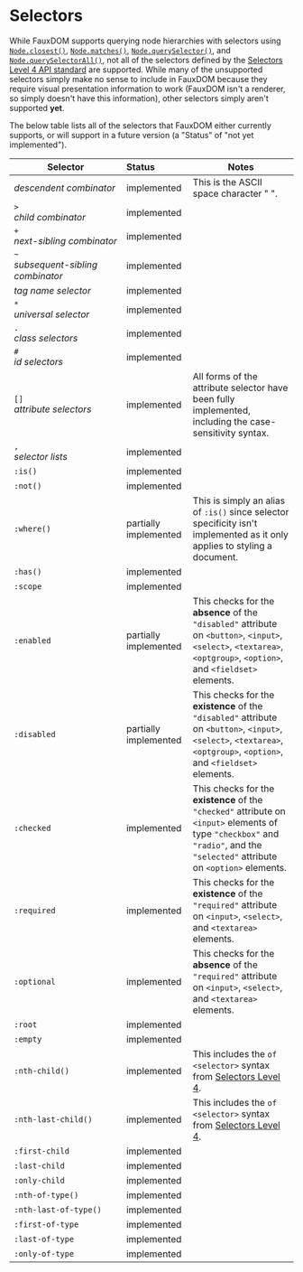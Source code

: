 # Selectors

While FauxDOM supports querying node hierarchies with selectors using [`Node.closest()`](Node.md#methods-closest), [`Node.matches()`](Node.md#methods-matches), [`Node.querySelector()`](Node.md#methods-query-selector), and [`Node.querySelectorAll()`](Node.md#methods-query-selector-all), not all of the selectors defined by the [Selectors Level 4 API standard](https://drafts.csswg.org/selectors-4/) are supported. While many of the unsupported selectors simply make no sense to include in FauxDOM because they require visual presentation information to work (FauxDOM isn't a renderer, so simply doesn't have this information), other selectors simply aren't supported **yet**.

The below table lists all of the selectors that FauxDOM either currently supports, or will support in a future version (a "Status" of "not yet implemented").

| Selector                               | Status                | Notes                                                        |
| -------------------------------------- | :-------------------- | ------------------------------------------------------------ |
| *descendent&nbsp;combinator*           | implemented           | This is the ASCII space character " ".                       |
| `>`<br>*child&nbsp;combinator*         | implemented           |                                                              |
| `+`<br>*next-sibling combinator*       | implemented           |                                                              |
| `~`<br>*subsequent-sibling combinator* | implemented           |                                                              |
| *tag&nbsp;name&nbsp;selector*          | implemented           |                                                              |
| `*`<br>*universal&nbsp;selector*       | implemented           |                                                              |
| `.`<br>*class&nbsp;selectors*          | implemented           |                                                              |
| `#`<br>*id&nbsp;selectors*             | implemented           |                                                              |
| `[]`<br>*attribute&nbsp;selectors*     | implemented           | All forms of the attribute selector have been fully implemented, including the case-sensitivity syntax. |
| `,`<br>*selector&nbsp;lists*           | implemented           |                                                              |
| `:is()`                                | implemented           |                                                              |
| `:not()`                               | implemented           |                                                              |
| `:where()`                             | partially implemented | This is simply an alias of `:is()`  since selector specificity isn't implemented as it only applies to styling a document. |
| `:has()`                               | implemented           |                                                              |
| `:scope`                               | implemented           |                                                              |
| `:enabled`                             | partially implemented | This checks for the **absence** of the `"disabled"` attribute on `<button>`, `<input>`, `<select>`, `<textarea>`, `<optgroup>`, `<option>`, and `<fieldset>` elements. |
| `:disabled`                            | partially implemented | This checks for the **existence** of the `"disabled"` attribute on `<button>`, `<input>`, `<select>`, `<textarea>`, `<optgroup>`, `<option>`, and `<fieldset>` elements. |
| `:checked`                             | implemented           | This checks for the **existence** of the `"checked"` attribute on `<input>` elements of type `"checkbox"` and `"radio"`, and the `"selected"` attribute on `<option>` elements. |
| `:required`                            | implemented           | This checks for the **existence** of the `"required"` attribute on `<input>`, `<select>`, and `<textarea>` elements. |
| `:optional`                            | implemented           | This checks for the **absence** of the `"required"` attribute on `<input>`, `<select>`, and `<textarea>` elements. |
| `:root`                                | implemented           |                                                              |
| `:empty`                               | implemented           |                                                              |
| `:nth-child()`                         | implemented           | This includes the `of <selector>` syntax from [Selectors Level 4](https://drafts.csswg.org/selectors-4/#the-nth-child-pseudo). |
| `:nth-last-child()`                    | implemented           | This includes the `of <selector>` syntax from [Selectors Level 4](https://drafts.csswg.org/selectors-4/#the-nth-child-pseudo). |
| `:first-child`                         | implemented           |                                                              |
| `:last-child`                          | implemented           |                                                              |
| `:only-child`                          | implemented           |                                                              |
| `:nth-of-type()`                       | implemented           |                                                              |
| `:nth-last-of-type()`                  | implemented           |                                                              |
| `:first-of-type`                       | implemented           |                                                              |
| `:last-of-type`                        | implemented           |                                                              |
| `:only-of-type`                        | implemented           |                                                              |